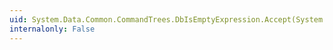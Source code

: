 ```yaml
---
uid: System.Data.Common.CommandTrees.DbIsEmptyExpression.Accept(System.Data.Common.CommandTrees.DbExpressionVisitor)
internalonly: False
---
```


